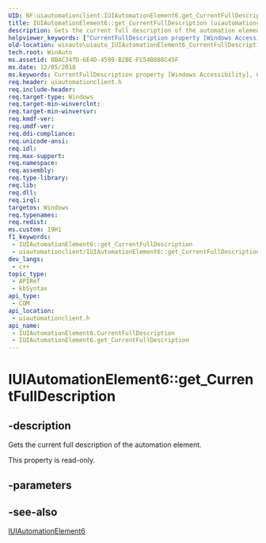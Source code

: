 ```yaml
---
UID: NF:uiautomationclient.IUIAutomationElement6.get_CurrentFullDescription
title: IUIAutomationElement6::get_CurrentFullDescription (uiautomationclient.h)
description: Gets the current full description of the automation element.
helpviewer_keywords: ["CurrentFullDescription property [Windows Accessibility]","CurrentFullDescription property [Windows Accessibility]","IUIAutomationElement6 interface","IUIAutomationElement6 interface [Windows Accessibility]","CurrentFullDescription property","IUIAutomationElement6.CurrentFullDescription","IUIAutomationElement6.get_CurrentFullDescription","IUIAutomationElement6::CurrentFullDescription","IUIAutomationElement6::get_CurrentFullDescription","get_CurrentFullDescription","uiautomationclient/IUIAutomationElement6::CurrentFullDescription","uiautomationclient/IUIAutomationElement6::get_CurrentFullDescription","winauto.uiauto_IUIAutomationElement6_CurrentFullDescription"]
old-location: winauto\uiauto_IUIAutomationElement6_CurrentFullDescription.htm
tech.root: WinAuto
ms.assetid: 8BAC347D-6E4D-4599-B2BE-FC54B888C45F
ms.date: 12/05/2018
ms.keywords: CurrentFullDescription property [Windows Accessibility], CurrentFullDescription property [Windows Accessibility],IUIAutomationElement6 interface, IUIAutomationElement6 interface [Windows Accessibility],CurrentFullDescription property, IUIAutomationElement6.CurrentFullDescription, IUIAutomationElement6.get_CurrentFullDescription, IUIAutomationElement6::CurrentFullDescription, IUIAutomationElement6::get_CurrentFullDescription, get_CurrentFullDescription, uiautomationclient/IUIAutomationElement6::CurrentFullDescription, uiautomationclient/IUIAutomationElement6::get_CurrentFullDescription, winauto.uiauto_IUIAutomationElement6_CurrentFullDescription
req.header: uiautomationclient.h
req.include-header: 
req.target-type: Windows
req.target-min-winverclnt: 
req.target-min-winversvr: 
req.kmdf-ver: 
req.umdf-ver: 
req.ddi-compliance: 
req.unicode-ansi: 
req.idl: 
req.max-support: 
req.namespace: 
req.assembly: 
req.type-library: 
req.lib: 
req.dll: 
req.irql: 
targetos: Windows
req.typenames: 
req.redist: 
ms.custom: 19H1
f1_keywords:
 - IUIAutomationElement6::get_CurrentFullDescription
 - uiautomationclient/IUIAutomationElement6::get_CurrentFullDescription
dev_langs:
 - c++
topic_type:
 - APIRef
 - kbSyntax
api_type:
 - COM
api_location:
 - uiautomationclient.h
api_name:
 - IUIAutomationElement6.CurrentFullDescription
 - IUIAutomationElement6.get_CurrentFullDescription
---
```


# IUIAutomationElement6::get_CurrentFullDescription


## -description

Gets the current full description of the automation element.

This property is read-only.

## -parameters

## -see-also

<a href="https://docs.microsoft.com/windows/desktop/api/uiautomationclient/nn-uiautomationclient-iuiautomationelement6">IUIAutomationElement6</a>

